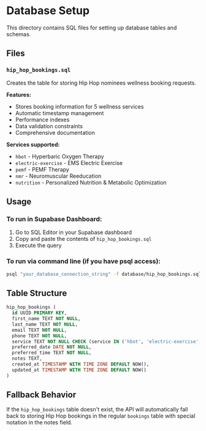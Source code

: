 # Database Setup

This directory contains SQL files for setting up database tables and schemas.

## Files

### `hip_hop_bookings.sql`
Creates the table for storing Hip Hop nominees wellness booking requests.

**Features:**
- Stores booking information for 5 wellness services
- Automatic timestamp management
- Performance indexes
- Data validation constraints
- Comprehensive documentation

**Services supported:**
- `hbot` - Hyperbaric Oxygen Therapy
- `electric-exercise` - EMS Electric Exercise
- `pemf` - PEMF Therapy
- `nmr` - Neuromuscular Reeducation
- `nutrition` - Personalized Nutrition & Metabolic Optimization

## Usage

### To run in Supabase Dashboard:
1. Go to SQL Editor in your Supabase dashboard
2. Copy and paste the contents of `hip_hop_bookings.sql`
3. Execute the query

### To run via command line (if you have psql access):
```bash
psql "your_database_connection_string" -f database/hip_hop_bookings.sql
```

## Table Structure

```sql
hip_hop_bookings (
  id UUID PRIMARY KEY,
  first_name TEXT NOT NULL,
  last_name TEXT NOT NULL,
  email TEXT NOT NULL,
  phone TEXT NOT NULL,
  service TEXT NOT NULL CHECK (service IN ('hbot', 'electric-exercise', 'pemf', 'nmr', 'nutrition')),
  preferred_date DATE NOT NULL,
  preferred_time TEXT NOT NULL,
  notes TEXT,
  created_at TIMESTAMP WITH TIME ZONE DEFAULT NOW(),
  updated_at TIMESTAMP WITH TIME ZONE DEFAULT NOW()
)
```

## Fallback Behavior

If the `hip_hop_bookings` table doesn't exist, the API will automatically fall back to storing Hip Hop bookings in the regular `bookings` table with special notation in the notes field.